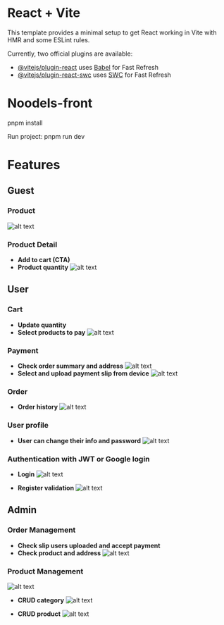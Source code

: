 # React + Vite

This template provides a minimal setup to get React working in Vite with HMR and some ESLint rules.

Currently, two official plugins are available:

- [@vitejs/plugin-react](https://github.com/vitejs/vite-plugin-react/blob/main/packages/plugin-react/README.md) uses [Babel](https://babeljs.io/) for Fast Refresh
- [@vitejs/plugin-react-swc](https://github.com/vitejs/vite-plugin-react-swc) uses [SWC](https://swc.rs/) for Fast Refresh
# Noodels-front
pnpm install

Run project: pnpm run dev

# Features

## Guest

### Product
![alt text](/src/assets/previews/noodels_product.png)

### Product Detail
- **Add to cart (CTA)** 
- **Product quantity** 
![alt text](/src/assets/previews/noodels_addproduct.png)

## User

### Cart
- **Update quantity** 
- **Select products to pay** 
![alt text](/src/assets/previews/noodels_cart.png)

### Payment
- **Check order summary and address** 
![alt text](/src/assets/previews/noodels_payment.png)
- **Select and upload payment slip from device** 
![alt text](/src/assets/previews/noodels_pay.png)

### Order
- **Order history** 
![alt text](/src/assets/previews/noodels_order.png)

### User profile
- **User can change their info and password** 
![alt text](/src/assets/previews/noodels_profile.png)

### Authentication with JWT or Google login
- **Login** 
![alt text](/src/assets/previews/noodels_login.png)

- **Register validation** 
![alt text](/src/assets/previews/noodels_register.png)

## Admin

### Order Management
- **Check slip users uploaded and accept payment** 
- **Check product and address** 
![alt text](/src/assets/previews/noodels_admin.png)


### Product Management
![alt text](/src/assets/previews/noodels_manage.png)

- **CRUD category** 
![alt text](/src/assets/previews/noodels_category.png)

- **CRUD product** 
![alt text](/src/assets/previews/noodels_update.png)
